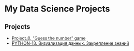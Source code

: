 # My Data Science Projects
## Projects
* [Project_0. "Guess the number" game](https://github.com/AlexeyAldushin/sf_data_science/tree/main/project_0)
* [PYTHON-13. Визуализация данных. Закрепление знаний](https://github.com/AlexeyAldushin/sf_data_science/tree/main/PY13_Visualisation)
